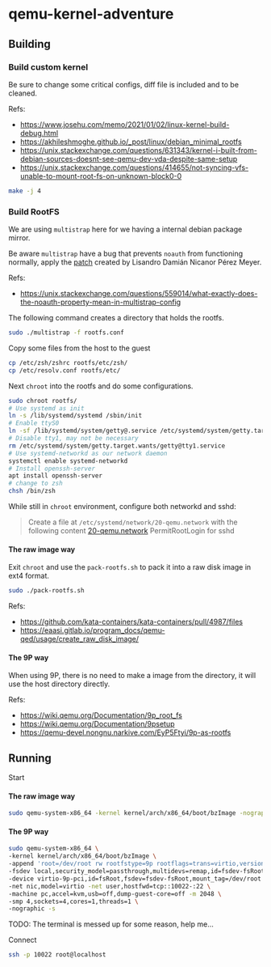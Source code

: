 # qemu-kernel-adventure

## Building

### Build custom kernel

Be sure to change some critical configs, diff file is included and to be cleaned.

Refs:
- https://www.josehu.com/memo/2021/01/02/linux-kernel-build-debug.html
- https://akhileshmoghe.github.io/_post/linux/debian_minimal_rootfs
- https://unix.stackexchange.com/questions/631343/kernel-i-built-from-debian-sources-doesnt-see-qemu-dev-vda-despite-same-setup
- https://unix.stackexchange.com/questions/414655/not-syncing-vfs-unable-to-mount-root-fs-on-unknown-block0-0

```bash
make -j 4
```

### Build RootFS

We are using `multistrap` here for we having a internal debian package mirror.

Be aware `multistrap` have a bug that prevents `noauth` from functioning normally, apply the [patch](multistrap-noauth.patch) created by Lisandro Damián Nicanor Pérez Meyer.

Refs:
- https://unix.stackexchange.com/questions/559014/what-exactly-does-the-noauth-property-mean-in-multistrap-config

The following command creates a directory that holds the rootfs.

```bash
sudo ./multistrap -f rootfs.conf
```

Copy some files from the host to the guest

```bash
cp /etc/zsh/zshrc rootfs/etc/zsh/
cp /etc/resolv.conf rootfs/etc/
```

Next `chroot` into the rootfs and do some configurations.

```bash
sudo chroot rootfs/
# Use systemd as init
ln -s /lib/systemd/systemd /sbin/init
# Enable ttyS0
ln -sf /lib/systemd/system/getty@.service /etc/systemd/system/getty.target.wants/getty@ttyS0.service
# Disable tty1, may not be necessary
rm /etc/systemd/system/getty.target.wants/getty@tty1.service
# Use systemd-networkd as our network daemon
systemctl enable systemd-networkd
# Install openssh-server
apt install openssh-server
# change to zsh
chsh /bin/zsh
```

While still in `chroot` environment, configure both networkd and sshd:
> Create a file at `/etc/systemd/network/20-qemu.network` with the following content [20-qemu.network](20-qemu.network)
> PermitRootLogin for sshd

#### The raw image way

Exit `chroot` and use the `pack-rootfs.sh` to pack it into a raw disk image in ext4 format.

```bash
sudo ./pack-rootfs.sh
```

Refs:
- https://github.com/kata-containers/kata-containers/pull/4987/files
- https://eaasi.gitlab.io/program_docs/qemu-qed/usage/create_raw_disk_image/

#### The 9P way

When using 9P, there is no need to make a image from the directory, it will use the host directory directly.

Refs:
- https://wiki.qemu.org/Documentation/9p_root_fs
- https://wiki.qemu.org/Documentation/9psetup
- https://qemu-devel.nongnu.narkive.com/EyP5Ftyi/9p-as-rootfs


## Running

Start

#### The raw image way

```bash
sudo qemu-system-x86_64 -kernel kernel/arch/x86_64/boot/bzImage -nographic -drive format=raw,file=multistrap/rootfs.ext4,if=virtio -append "root=/dev/vda rw console=ttyS0 nokaslr" -m 4G -enable-kvm -cpu host -smp $(nproc) -net nic,model=virtio -net user,hostfwd=tcp::10022-:22 -s
```

#### The 9P way

```bash
sudo qemu-system-x86_64 \
-kernel kernel/arch/x86_64/boot/bzImage \
-append 'root=/dev/root rw rootfstype=9p rootflags=trans=virtio,version=9p2000.L,msize=5000000,cache=mmap,posixacl console=ttyS0 nokaslr' \
-fsdev local,security_model=passthrough,multidevs=remap,id=fsdev-fsRoot,path=multistrap/rootfsbear \
-device virtio-9p-pci,id=fsRoot,fsdev=fsdev-fsRoot,mount_tag=/dev/root \
-net nic,model=virtio -net user,hostfwd=tcp::10022-:22 \
-machine pc,accel=kvm,usb=off,dump-guest-core=off -m 2048 \
-smp 4,sockets=4,cores=1,threads=1 \
-nographic -s
```

TODO: The terminal is messed up for some reason, help me...

Connect

```bash
ssh -p 10022 root@localhost
```